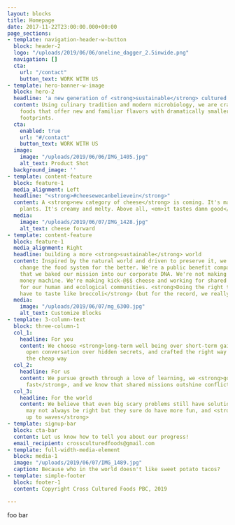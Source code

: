 ```yaml
---
layout: blocks
title: Homepage
date: 2017-11-22T23:00:00.000+00:00
page_sections:
- template: navigation-header-w-button
  block: header-2
  logo: "/uploads/2019/06/06/oneline_dagger_2.5inwide.png"
  navigation: []
  cta:
    url: "/contact"
    button_text: WORK WITH US
- template: hero-banner-w-image
  block: hero-2
  headline: 'a new generation of <strong>sustainable</strong> cultured foods '
  content: Using culinary tradition and modern microbiology, we are crafting exceptional
    foods that offer new and familiar flavors with dramatically smaller ecological
    footprints.
  cta:
    enabled: true
    url: "#/contact"
    button_text: WORK WITH US
  image:
    image: "/uploads/2019/06/06/IMG_1405.jpg"
    alt_text: Product Shot
  background_image: ''
- template: content-feature
  block: feature-1
  media_alignment: Left
  headline: "<strong>#cheesewecanbelievein</strong>"
  content: A <strong>new category of cheese</strong> is coming. It's made from sustainable
    plants. It's creamy and melty. Above all, <em>it tastes damn good</em>.
  media:
    image: "/uploads/2019/06/07/IMG_1428.jpg"
    alt_text: cheese forward
- template: content-feature
  block: feature-1
  media_alignment: Right
  headline: building a more <strong>sustainable</strong> world
  content: Inspired by the natural world and driven to preserve it, we set out to
    change the food system for the better. We're a public benefit company, meaning
    that we baked our mission into our corporate DNA. We're not making an industrial
    money machine. We're making kick-@$$ cheese and working for shared prosperity
    for our human and ecological communities. <strong>Doing the right thing shouldn't
    have to taste like broccoli</strong> (but for the record, we really like broccoli).
  media:
    image: "/uploads/2019/06/07/mg_6300.jpg"
    alt_text: Customize Blocks
- template: 3-column-text
  block: three-column-1
  col_1:
    headline: For you
    content: We choose <strong>long-term well being over short-term gains</strong>,
      open conversation over hidden secrets, and crafted the right way over processed
      the cheap way
  col_2:
    headline: For us
    content: We pursue growth through a love of learning, we <strong>go slow to go
      fast</strong>, and we know that shared missions outshine conflicting opinions
  col_3:
    headline: For the world
    content: We believe that even big scary problems still have solutions, optimists
      may not always be right but they sure do have more fun, and <strong>drops add
      up to waves</strong>
- template: signup-bar
  block: cta-bar
  content: Let us know how to tell you about our progress!
  email_recipient: crossculturedfoods@gmail.com
- template: full-width-media-element
  block: media-1
  image: "/uploads/2019/06/07/IMG_1489.jpg"
  caption: Because who in the world doesn't like sweet potato tacos?
- template: simple-footer
  block: footer-1
  content: Copyright Cross Cultured Foods PBC, 2019

---
```

foo bar